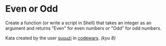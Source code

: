 # Even or Odd

Create a function (or write a script in Shell) that takes an integer as an argument and returns "Even" for even numbers
or "Odd" for odd numbers.

Kata created by the user [suuuzi][1] in [codewars][2]. *(kyu 8)*

[1]: https://www.codewars.com/users/suuuzi
[2]: https://www.codewars.com/kata/53da3dbb4a5168369a0000fe